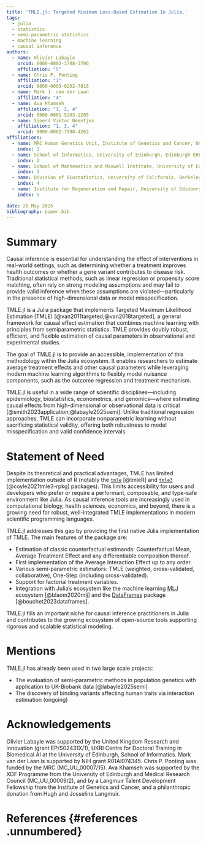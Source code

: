 ```yaml
---
title: 'TMLE.jl: Targeted Minimum Loss-Based Estimation In Julia.'
tags:
  - julia
  - statistics
  - semi-parametric statistics
  - machine learning
  - causal inference
authors:
  - name: Olivier Labayle
    orcid: 0000-0002-3708-3706
    affiliation: "5"
  - name: Chris P. Ponting
    affiliation: "1"
    orcid: 0000-0003-0202-7816
  - name: Mark J. van der Laan
    affiliation: "4"
  - name: Ava Khamseh
    affiliation: "1, 2, 4"
    orcid: 0000-0001-5203-2205
  - name: Sjoerd Viktor Beentjes
    affiliation: "1, 3, 4"
    orcid: 0000-0002-7998-4262
affiliations:
  - name: MRC Human Genetics Unit, Institute of Genetics and Cancer, University of Edinburgh, Edinburgh EH4 2XU, United Kingdom.
    index: 1
  - name: School of Informatics, University of Edinburgh, Edinburgh EH8 9AB, United Kingdom
    index: 2
  - name: School of Mathematics and Maxwell Institute, University of Edinburgh, Edinburgh EH9 3FD, United Kingdom
    index: 3
  - name: Division of Biostatistics, University of California, Berkeley, CA, USA
    index: 4
  - name: Institute for Regeneration and Repair, University of Edinburgh, Edinburgh EH16 4UU, United Kingdom
    index: 5

date: 28 May 2025
bibliography: paper.bib
---
```


# Summary

Causal inference is essential for understanding the effect of interventions in real-world settings, such as determining whether a treatment improves health outcomes or whether a gene variant contributes to disease risk. Traditional statistical methods, such as linear regression or propensity score matching, often rely on strong modeling assumptions and may fail to provide valid inference when these assumptions are violated—particularly in the presence of high-dimensional data or model misspecification.

TMLE.jl is a Julia package that implements Targeted Maximum Likelihood Estimation (TMLE) [@van2011targeted;@van2018targeted], a general framework for causal effect estimation that combines machine learning with principles from semiparametric statistics. TMLE provides doubly robust, efficient, and flexible estimation of causal parameters in observational and experimental studies.

The goal of TMLE.jl is to provide an accessible, implementation of this methodology within the Julia ecosystem. It enables researchers to estimate average treatment effects and other causal parameters while leveraging modern machine learning algorithms to flexibly model nuisance components, such as the outcome regression and treatment mechanism.

TMLE.jl is useful in a wide range of scientific disciplines—including epidemiology, biostatistics, econometrics, and genomics—where estimating causal effects from high-dimensional or observational data is critical [@smith2023application;@labayle2025semi]. Unlike traditional regression approaches, TMLE can incorporate nonparametric learning without sacrificing statistical validity, offering both robustness to model misspecification and valid confidence intervals.

# Statement of Need

Despite its theoretical and practical advantages, TMLE has limited implementation outside of R (notably the [`tmle`](https://cran.r-project.org/web/packages/tmle/index.html) [@tmleR] and [`tmle3`](https://github.com/tlverse/tmle3/blob/master/README.Rmd) [@coyle2021tmle3-rpkg] packages). This limits accessibility for users and developers who prefer or require a performant, composable, and type-safe environment like Julia. As causal inference tools are increasingly used in computational biology, health sciences, economics, and beyond, there is a growing need for robust, well-integrated TMLE implementations in modern scientific programming languages.

TMLE.jl addresses this gap by providing the first native Julia implementation of TMLE. The main features of the package are:

* Estimation of classic counterfactual estimands: Counterfactual Mean, Average Treatment Effect and any differentiable composition thereof. 
* First implementation of the Average Interaction Effect up to any order.
* Various semi-parametric estimators: TMLE (weighted, cross-validated, collaborative), One-Step (including cross-validated).
* Support for factorial treatment variables.
* Integration with Julia’s ecosystem like the machine learning [MLJ](https://juliaai.github.io/MLJ.jl/stable/) ecosystem [@blaom2020mlj] and the [DataFrames](https://dataframes.juliadata.org/stable/) package [@bouchet2023dataframes].

TMLE.jl fills an important niche for causal inference practitioners in Julia and contributes to the growing ecosystem of open-source tools supporting rigorous and scalable statistical modeling.

# Mentions

TMLE.jl has already been used in two large scale projects:

- The evaluation of semi-parametric methods in population genetics with application to UK-Biobank data [@labayle2025semi]
- The discovery of binding variants affecting human traits via interaction estimation (ongoing)

# Acknowledgements

Olivier Labayle was supported by the United Kingdom Research and Innovation (grant EP/S02431X/1), UKRI Centre for Doctoral Training in Biomedical AI at the University of Edinburgh, School of Informatics.
Mark van der Laan is supported by NIH grant R01AI074345.
Chris P. Ponting was funded by the MRC (MC_UU_00007/15).
Ava Khamseh was supported by the XDF Programme from the University of Edinburgh and Medical Research Council (MC_UU_00009/2), and by a Langmuir Talent Development Fellowship from the Institute of Genetics and Cancer, and a philanthropic donation from Hugh and Josseline Langmuir.

# References {#references .unnumbered}
